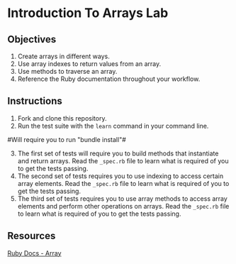 # Introduction To Arrays Lab

## Objectives

1. Create arrays in different ways.
2. Use array indexes to return values from an array.
3. Use methods to traverse an array.
4. Reference the Ruby documentation throughout your workflow.

## Instructions

1. Fork and clone this repository.
2. Run the test suite with the `learn` command in your command line. 

#Will require you to run "bundle install"#

3. The first set of tests will require you to build methods that instantiate and return arrays. Read the `_spec.rb` file to learn what is required of you to get the tests passing. 
4. The second set of tests requires you to use indexing to access certain array elements. Read the `_spec.rb` file to learn what is required of you to get the tests passing. 
5. The third set of tests requires you to use array methods to access array elements and perform other operations on arrays. Read the `_spec.rb` file to learn what is required of you to get the tests passing. 

## Resources

[Ruby Docs - Array](http://www.ruby-doc.org/core-2.1.4/Array.html)
